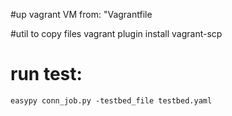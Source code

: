 #up vagrant VM
    from: "Vagrantfile

#util to copy files
    vagrant plugin install vagrant-scp
    
# run test:
    easypy conn_job.py -testbed_file testbed.yaml

